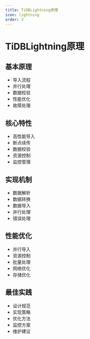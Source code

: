 ```yaml
---
title: TiDBLightning原理
icon: lightning
order: 3
---
```


# TiDBLightning原理

## 基本原理
- 导入流程
- 并行处理
- 数据校验
- 性能优化
- 故障处理

## 核心特性
- 高性能导入
- 断点续传
- 数据校验
- 资源控制
- 监控管理

## 实现机制
- 数据解析
- 数据转换
- 数据导入
- 并行处理
- 错误处理

## 性能优化
- 并行导入
- 资源控制
- 批量处理
- 网络优化
- 存储优化

## 最佳实践
- 设计规范
- 实现策略
- 优化方法
- 监控方案
- 维护建议
